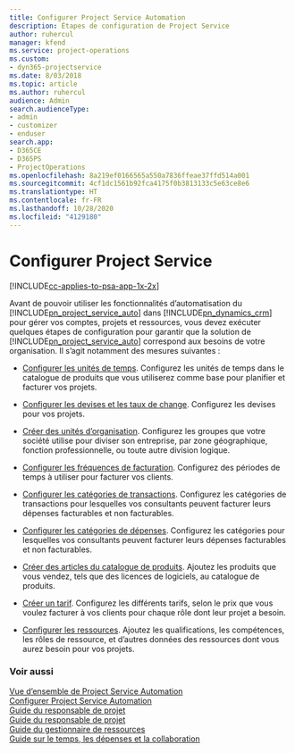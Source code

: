 ```yaml
---
title: Configurer Project Service Automation
description: Étapes de configuration de Project Service
author: ruhercul
manager: kfend
ms.service: project-operations
ms.custom:
- dyn365-projectservice
ms.date: 8/03/2018
ms.topic: article
ms.author: ruhercul
audience: Admin
search.audienceType:
- admin
- customizer
- enduser
search.app:
- D365CE
- D365PS
- ProjectOperations
ms.openlocfilehash: 8a219ef0166565a550a7836ffeae37ffd514a001
ms.sourcegitcommit: 4cf1dc1561b92fca4175f0b3813133c5e63ce8e6
ms.translationtype: HT
ms.contentlocale: fr-FR
ms.lasthandoff: 10/28/2020
ms.locfileid: "4129180"
---
```

# <a name="configure-project-service"></a>Configurer Project Service

[!INCLUDE[cc-applies-to-psa-app-1x-2x](../includes/cc-applies-to-psa-app-1x-2x.md)]

Avant de pouvoir utiliser les fonctionnalités d’automatisation du [!INCLUDE[pn_project_service_auto](../includes/pn-project-service-auto.md)] dans [!INCLUDE[pn_dynamics_crm](../includes/pn-dynamics-crm.md)] pour gérer vos comptes, projets et ressources, vous devez exécuter quelques étapes de configuration pour garantir que la solution de [!INCLUDE[pn_project_service_auto](../includes/pn-project-service-auto.md)] correspond aux besoins de votre organisation. Il s’agit notamment des mesures suivantes :  
  
-   [Configurer les unités de temps](../psa/set-up-time-units.md). Configurez les unités de temps dans le catalogue de produits que vous utiliserez comme base pour planifier et facturer vos projets.  
  
-   [Configurer les devises et les taux de change](../psa/set-up-currencies-exchange-rates.md). Configurez les devises pour vos projets.  
  
-   [Créer des unités d’organisation](../psa/create-organizational-units.md). Configurez les groupes que votre société utilise pour diviser son entreprise, par zone géographique, fonction professionnelle, ou toute autre division logique.  
  
-   [Configurer les fréquences de facturation](../psa/set-up-invoice-frequencies.md). Configurez des périodes de temps à utiliser pour facturer vos clients.  
  
-   [Configurer les catégories de transactions](../psa/configure-transaction-categories.md). Configurez les catégories de transactions pour lesquelles vos consultants peuvent facturer leurs dépenses facturables et non facturables.  
  
-   [Configurer les catégories de dépenses](../psa/configure-expense-categories.md). Configurez les catégories pour lesquelles vos consultants peuvent facturer leurs dépenses facturables et non facturables.  
  
-   [Créer des articles du catalogue de produits](../psa/create-product-catalog-items.md). Ajoutez les produits que vous vendez, tels que des licences de logiciels, au catalogue de produits.  
  
-   [Créer un tarif](../psa/create-price-list.md). Configurez les différents tarifs, selon le prix que vous voulez facturer à vos clients pour chaque rôle dont leur projet a besoin.  
  
-   [Configurer les ressources](../psa/set-up-resources.md). Ajoutez les qualifications, les compétences, les rôles de ressource, et d’autres données des ressources dont vous aurez besoin pour vos projets.  
  
### <a name="see-also"></a>Voir aussi  
 [Vue d’ensemble de Project Service Automation](../psa/overview.md)   
 [Configurer Project Service Automation](../psa/configure.md)   
 [Guide du responsable de projet](../psa/account-manager-guide.md)   
 [Guide du responsable de projet](../psa/project-manager-guide.md)   
 [Guide du gestionnaire de ressources](../psa/resource-manager-guide.md)   
 [Guide sur le temps, les dépenses et la collaboration](../psa/time-expense-collaboration-guide.md)
